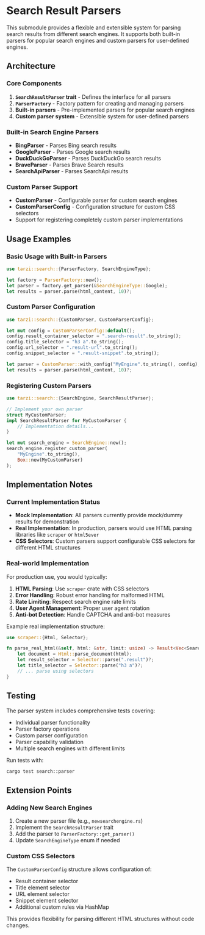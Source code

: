 # Search Result Parsers

This submodule provides a flexible and extensible system for parsing search results from different search engines. It supports both built-in parsers for popular search engines and custom parsers for user-defined engines.

## Architecture

### Core Components

1. **`SearchResultParser` trait** - Defines the interface for all parsers
2. **`ParserFactory`** - Factory pattern for creating and managing parsers
3. **Built-in parsers** - Pre-implemented parsers for popular search engines
4. **Custom parser system** - Extensible system for user-defined parsers

### Built-in Search Engine Parsers

- **BingParser** - Parses Bing search results
- **GoogleParser** - Parses Google search results  
- **DuckDuckGoParser** - Parses DuckDuckGo search results
- **BraveParser** - Parses Brave Search results
- **SearchApiParser** - Parses SearchApi results

### Custom Parser Support

- **CustomParser** - Configurable parser for custom search engines
- **CustomParserConfig** - Configuration structure for custom CSS selectors
- Support for registering completely custom parser implementations

## Usage Examples

### Basic Usage with Built-in Parsers

```rust
use tarzi::search::{ParserFactory, SearchEngineType};

let factory = ParserFactory::new();
let parser = factory.get_parser(&SearchEngineType::Google);
let results = parser.parse(html_content, 10)?;
```

### Custom Parser Configuration

```rust
use tarzi::search::{CustomParser, CustomParserConfig};

let mut config = CustomParserConfig::default();
config.result_container_selector = ".search-result".to_string();
config.title_selector = "h3 a".to_string();
config.url_selector = ".result-url".to_string();
config.snippet_selector = ".result-snippet".to_string();

let parser = CustomParser::with_config("MyEngine".to_string(), config);
let results = parser.parse(html_content, 10)?;
```

### Registering Custom Parsers

```rust
use tarzi::search::{SearchEngine, SearchResultParser};

// Implement your own parser
struct MyCustomParser;
impl SearchResultParser for MyCustomParser {
    // Implementation details...
}

let mut search_engine = SearchEngine::new();
search_engine.register_custom_parser(
    "MyEngine".to_string(), 
    Box::new(MyCustomParser)
);
```

## Implementation Notes

### Current Implementation Status

- **Mock Implementation**: All parsers currently provide mock/dummy results for demonstration
- **Real Implementation**: In production, parsers would use HTML parsing libraries like `scraper` or `html5ever`
- **CSS Selectors**: Custom parsers support configurable CSS selectors for different HTML structures

### Real-world Implementation

For production use, you would typically:

1. **HTML Parsing**: Use `scraper` crate with CSS selectors
2. **Error Handling**: Robust error handling for malformed HTML
3. **Rate Limiting**: Respect search engine rate limits
4. **User Agent Management**: Proper user agent rotation
5. **Anti-bot Detection**: Handle CAPTCHA and anti-bot measures

Example real implementation structure:
```rust
use scraper::{Html, Selector};

fn parse_real_html(&self, html: &str, limit: usize) -> Result<Vec<SearchResult>> {
    let document = Html::parse_document(html);
    let result_selector = Selector::parse(".result")?;
    let title_selector = Selector::parse("h3 a")?;
    // ... parse using selectors
}
```

## Testing

The parser system includes comprehensive tests covering:
- Individual parser functionality
- Parser factory operations
- Custom parser configuration
- Parser capability validation
- Multiple search engines with different limits

Run tests with:
```bash
cargo test search::parser
```

## Extension Points

### Adding New Search Engines

1. Create a new parser file (e.g., `newsearchengine.rs`)
2. Implement the `SearchResultParser` trait
3. Add the parser to `ParserFactory::get_parser()`
4. Update `SearchEngineType` enum if needed

### Custom CSS Selectors

The `CustomParserConfig` structure allows configuration of:
- Result container selector
- Title element selector  
- URL element selector
- Snippet element selector
- Additional custom rules via HashMap

This provides flexibility for parsing different HTML structures without code changes. 